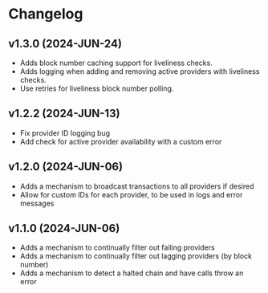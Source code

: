 # Changelog

## v1.3.0 (2024-JUN-24)

-   Adds block number caching support for liveliness checks.
-   Adds logging when adding and removing active providers with liveliness checks.
-   Use retries for liveliness block number polling.

## v1.2.2 (2024-JUN-13)

-   Fix provider ID logging bug
-   Add check for active provider availability with a custom error

## v1.2.0 (2024-JUN-06)

-   Adds a mechanism to broadcast transactions to all providers if desired
-   Allow for custom IDs for each provider, to be used in logs and error messages

## v1.1.0 (2024-JUN-06)

-   Adds a mechanism to continually filter out failing providers
-   Adds a mechanism to continually filter out lagging providers (by block number)
-   Adds a mechanism to detect a halted chain and have calls throw an error
